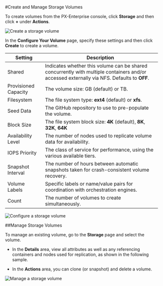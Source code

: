 #Create and Manage Storage Volumes

To create volumes from the PX-Enterprise console, click **Storage** and then click **+** under **Actions**.

![Create a storage volume](https://github.com/portworx/px-docs/blob/master/images/storage-actions.png "Create a storage volume")

In the **Configure Your Volume** page, specify these settings and then click **Create** to create a volume.

|Setting|Description|
|---|---|
|Shared|Indicates whether this volume can be shared concurrently with multiple containers and/or accessed externally via NFS. Defaults to **OFF**.|
|Provisioned Capacity|The volume size: GB (default) or TB.|
|Filesystem|The file system type:  **ext4** (default) or **xfs**.|
|Seed Data|The GitHub repository to use to pre-populate the volume.|
|Block Size|The file system block size: **4K** (default), **8K**, **32K**, **64K**|
|Availability Level|The number of nodes used to replicate volume data for availability.|
|IOPS Priority|The class of service for performance, using the various available tiers.|
|Snapshot Interval|The number of hours between automatic snapshots taken for crash-consistent volume recovery.|
|Volume Labels|Specific labels or name/value pairs for coordination with orchestration engines.|
|Count|The number of volumes to create simultaneously.|

![Configure a storage volume](https://github.com/portworx/px-docs/blob/master/images/configure-volume.png "Configure a storage volume")

##Manage Storage Volumes

To manage an existing volume, go to the **Storage** page and select the volume.

* In the **Details** area, view all attributes as well as any referencing containers and nodes used for replication, as shown in the following sample.

* In the **Actions** area, you can clone (or snapshot) and delete a volume.

![Manage a storage volume](https://github.com/portworx/px-docs/blob/master/images/storage-details.png "Manage a storage volume")

